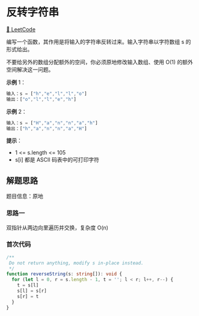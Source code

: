 # 反转字符串

[🔗 LeetCode](https://leetcode.cn/problems/reverse-string/)

编写一个函数，其作用是将输入的字符串反转过来。输入字符串以字符数组 s 的形式给出。

不要给另外的数组分配额外的空间，你必须原地修改输入数组、使用 O(1) 的额外空间解决这一问题。

**示例** 1：

```js
输入：s = ["h","e","l","l","o"]
输出：["o","l","l","e","h"]
```

**示例** 2：

```js
输入：s = ["H","a","n","n","a","h"]
输出：["h","a","n","n","a","H"]
```

**提示**：

- 1 <= s.length <= 105
- s[i] 都是 ASCII 码表中的可打印字符

## 解题思路

题目信息：原地

### 思路一

双指针从两边向里遍历并交换，复杂度 O(n)

### 首次代码

```ts
/**
 Do not return anything, modify s in-place instead.
 */
function reverseString(s: string[]): void {
  for (let l = 0, r = s.length - 1, t = ''; l < r; l++, r--) {
    t = s[l]
    s[l] = s[r]
    s[r] = t
  }
}
```
